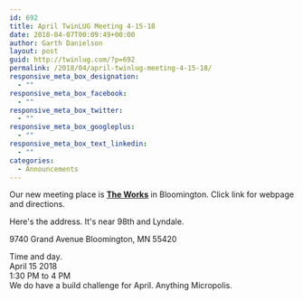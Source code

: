 ```yaml
---
id: 692
title: April TwinLUG Meeting 4-15-18
date: 2018-04-07T00:09:49+00:00
author: Garth Danielson
layout: post
guid: http://twinlug.com/?p=692
permalink: /2018/04/april-twinlug-meeting-4-15-18/
responsive_meta_box_designation:
  - ""
responsive_meta_box_facebook:
  - ""
responsive_meta_box_twitter:
  - ""
responsive_meta_box_googleplus:
  - ""
responsive_meta_box_text_linkedin:
  - ""
categories:
  - Announcements
---
```

Our new meeting place is [**The Works**](https://theworks.org/) in Bloomington. Click link for webpage and directions.

Here's the address. It's near 98th and Lyndale.

9740 Grand Avenue Bloomington, MN 55420

<div>
</div>

<div>
  Time and day.
</div>

<div>
  April 15 2018
</div>

<div>
  1:30 PM to 4 PM
</div>

<div>
</div>

<div>
  We do have a build challenge for April. Anything Micropolis.
</div>

<div>
</div>

<div>
</div>